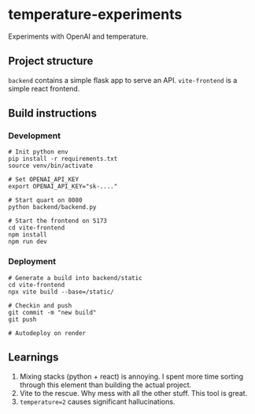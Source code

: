 # temperature-experiments

Experiments with OpenAI and temperature.

## Project structure

`backend` contains a simple flask app to serve an API.
`vite-frontend` is a simple react frontend.

## Build instructions

### Development

```
# Init python env
pip install -r requirements.txt
source venv/bin/activate

# Set OPENAI_API_KEY
export OPENAI_API_KEY="sk-...."

# Start quart on 8080
python backend/backend.py

# Start the frontend on 5173
cd vite-frontend
npm install
npm run dev
```

### Deployment

```
# Generate a build into backend/static
cd vite-frontend
npx vite build --base=/static/

# Checkin and push
git commit -m "new build"
git push

# Autodeploy on render
```

## Learnings

1. Mixing stacks (python + react) is annoying. I spent more time sorting through this element than building the actual project.
2. Vite to the rescue. Why mess with all the other stuff. This tool is great.
3. `temperature=2` causes significant hallucinations.

